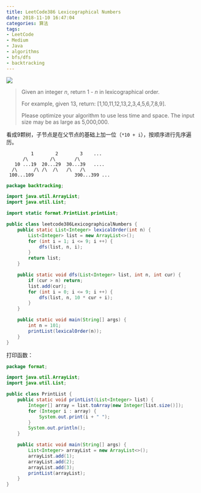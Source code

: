 ```yaml
---
title: LeetCode386 Lexicographical Numbers
date: 2018-11-10 16:47:04
categories: 算法
tags:
- LeetCode
- Medium
- Java
- algorithms
- bfs/dfs
- backtracking
---
```


![](http://qiniu.limengting.site/work20.jpg)

> Given an integer *n*, return 1 - *n* in lexicographical order.
>
> For example, given 13, return: [1,10,11,12,13,2,3,4,5,6,7,8,9].
>
> Please optimize your algorithm to use less time and space. The input size may be as large as 5,000,000.

<!-- more -->

看成9颗树，子节点是在父节点的基础上加一位（`*10 + i`），按顺序进行先序遍历。

```
	     1        2        3    ...
      /\        /\       /\
   10 ...19  20...29  30...39   ....
  /\      /\ /\  /\   /\   /\  
 100...109               390...399 ...
```

```java
package backtracking;

import java.util.ArrayList;
import java.util.List;

import static format.PrintList.printList;

public class leetcode386LexicographicalNumbers {
    public static List<Integer> lexicalOrder(int n) {
        List<Integer> list = new ArrayList<>();
        for (int i = 1; i <= 9; i ++) {
            dfs(list, n, i);
        }
        return list;
    }

    public static void dfs(List<Integer> list, int n, int cur) {
        if (cur > n) return;
        list.add(cur);
        for (int i = 0; i <= 9; i ++) {
            dfs(list, n, 10 * cur + i);
        }
    }

    public static void main(String[] args) {
        int n = 101;
        printList(lexicalOrder(n));
    }
}

```

打印函数：

```java
package format;

import java.util.ArrayList;
import java.util.List;

public class PrintList {
    public static void printList(List<Integer> list) {
        Integer[] array = list.toArray(new Integer[list.size()]);
        for (Integer i : array) {
            System.out.print(i + " ");
        }
        System.out.println();
    }

    public static void main(String[] args) {
        List<Integer> arrayList = new ArrayList<>();
        arrayList.add(1);
        arrayList.add(2);
        arrayList.add(3);
        printList(arrayList);
    }
}
```

